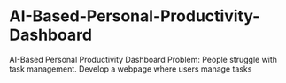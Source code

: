 # AI-Based-Personal-Productivity-Dashboard
AI-Based Personal Productivity Dashboard Problem: People struggle with task management. Develop a webpage where users manage tasks 

